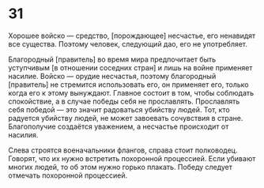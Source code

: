 # 31

Хорошее войско — средство, [порождающее] несчастье, его ненавидят все существа. Поэтому человек, следующий дао, его не употребляет.

Благородный [правитель] во время мира предпочитает быть уступчивым [в отношении соседних стран] и лишь на войне применяет насилие. Войско — орудие несчастья, поэтому благородный [правитель] не стремится использовать его, он применяет его, только когда его к этому вынуждают. Главное состоит в том, чтобы соблюдать спокойствие, а в случае победы себя не прославлять. Прославлять себя победой — это значит радоваться убийству людей. Тот, кто радуется убийству людей, не может завоевать сочувствия в стране. Благополучие создаётся уважением, а несчастье происходит от насилия.

Слева строятся военачальники флангов, справа стоит полководец. Говорят, что их нужно встретить похоронной процессией. Если убивают многих людей, то об этом нужно горько плакать. Победу следует отмечать похоронной процессией.